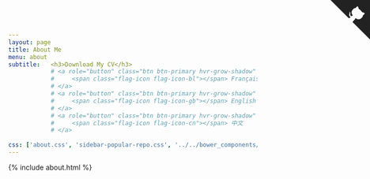 ```yaml
---
layout: page
title: About Me
menu: about
subtitle:   <h3>Download My CV</h3>
            # <a role="button" class="btn btn-primary hvr-grow-shadow" href="/assets/files/CV_Chuan_Dong_FR.pdf" target="_blanks">
            #     <span class="flag-icon flag-icon-bl"></span> Français
            # </a>
            # <a role="button" class="btn btn-primary hvr-grow-shadow" href="/assets/files/CV_Chuan_Dong_FR.pdf" target="_blanks">
            #     <span class="flag-icon flag-icon-gb"></span> English
            # </a>
            # <a role="button" class="btn btn-primary hvr-grow-shadow" href="/assets/files/CV_Chuan_Dong_FR.pdf" target="_blanks">
            #     <span class="flag-icon flag-icon-cn"></span> 中文
            # </a>
                            
css: ['about.css', 'sidebar-popular-repo.css', '../../bower_components/flag-icon-css/css/flag-icon.min.css']
---
```


<link rel="stylesheet" href="/assets/css/font-awesome.min.css">
<style>
#myLive svg {
	transition: all 1s;
	fill: #222;
	color: #fff;
	position: absolute;
	top: 0;
	right: 0;
	border: 0;
	width: 80px;
	height: 80px;
}
#myLive:hover svg {
	width: 160px;
	height: 160px;
}


</style>
<a id="myLive" href="https://github.com/stevenjoezhang/live2d-widget" target="_blank" title="Visit the open-source code on GitHub!">
	<svg viewBox="0 0 250 250" aria-hidden="true">
		<path d="M0,0 L115,115 L130,115 L142,142 L250,250 L250,0 Z"></path>
		<path d="M128.3,109.0 C113.8,99.7 119.0,89.6 119.0,89.6 C122.0,82.7 120.5,78.6 120.5,78.6 C119.2,72.0 123.4,76.3 123.4,76.3 C127.3,80.9 125.5,87.3 125.5,87.3 C122.9,97.6 130.6,101.9 134.4,103.2" fill="currentColor" class="octo-arm"></path>
		<path d="M115.0,115.0 C114.9,115.1 118.7,116.5 119.8,115.4 L133.7,101.6 C136.9,99.2 139.9,98.4 142.2,98.6 C133.8,88.0 127.5,74.4 143.8,58.0 C148.5,53.4 154.0,51.2 159.7,51.0 C160.3,49.4 163.2,43.6 171.4,40.1 C171.4,40.1 176.1,42.5 178.8,56.2 C183.1,58.6 187.2,61.8 190.9,65.4 C194.5,69.0 197.7,73.2 200.1,77.6 C213.8,80.2 216.3,84.9 216.3,84.9 C212.7,93.1 206.9,96.0 205.4,96.6 C205.1,102.4 203.0,107.8 198.3,112.5 C181.9,128.9 168.3,122.5 157.7,114.1 C157.9,116.9 156.7,120.9 152.7,124.9 L141.0,136.5 C139.8,137.7 141.6,141.9 141.8,141.8 Z" fill="currentColor" class="octo-body"></path>
	</svg>
</a>
<script type="text/javascript" src="/assets/js/autoload.js"></script>
{% include about.html %}